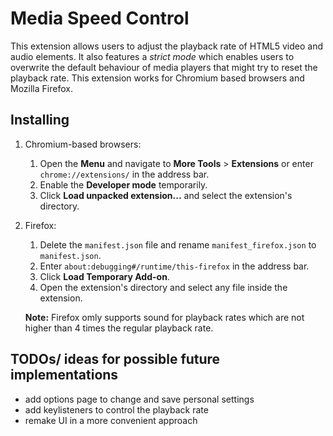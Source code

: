 # Media Speed Control
This extension allows users to adjust the playback rate of HTML5 video and audio elements. It also features a _strict mode_ which enables users to overwrite the default behaviour of media players that might try to reset the playback rate. This extension works for Chromium based browsers and Mozilla Firefox.

## Installing
1. Chromium-based browsers:
    1. Open the __Menu__ and navigate to __More Tools__ > __Extensions__ or enter `chrome://extensions/` in the address bar. 
    2. Enable the __Developer mode__ temporarily.
    3. Click __Load unpacked extension...__ and select the extension's directory.

2. Firefox:
    1. Delete the `manifest.json` file and rename `manifest_firefox.json` to `manifest.json`.
    2. Enter `about:debugging#/runtime/this-firefox` in the address bar.
    3. Click __Load Temporary Add-on__.
    4. Open the extension's directory and select any file inside the extension.

    __Note:__ Firefox omly supports sound for playback rates which are not higher than 4 times the regular playback rate.

## TODOs/ ideas for possible future implementations
* add options page to change and save personal settings
* add keylisteners to control the playback rate
* remake UI in a more convenient approach

